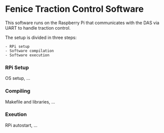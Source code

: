 # Fenice Traction Control Software
This software runs on the Raspberry Pi that communicates with the DAS via UART to handle traction control.

The setup is divided in three steps:

    - RPi setup
    - Software compilation
    - Software execution


### RPi Setup
OS setup, ...

### Compiling
Makefile and libraries, ...

### Exeution
RPi autostart, ...